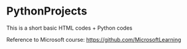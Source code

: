 # PythonProjects
This is a short basic HTML codes + Python codes

Reference to Microsoft course: https://github.com/MicrosoftLearning 
